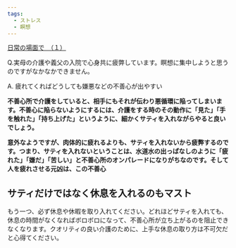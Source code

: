 ```yaml
---
tags:
  - ストレス
  - 瞑想
---
```

[日常の場面で　（１）](https://www.satisati.jp/category13/category17/entry110.html)

Q.実母の介護や義父の入院で心身共に疲弊しています。瞑想に集中しようと思うのですがなかなかできません。

A. 疲れてくればどうしても嫌悪などの不善心が出やすい

**不善心所で介護をしていると、相手にもそれが伝わり悪循環に陥ってしまいます。不善心に陥らないようにするには、介護をする時のその動作に「見た」「手を触れた」「持ち上げた」というように、細かくサティを入れながらやると良いでしょう。**

**意外なようですが、肉体的に疲れるよりも、サティを入れないから疲弊するのです。つまり、サティを入れないということは、水道水の出っぱなしのように「疲れた」「嫌だ」「苦しい」と不善心所のオンパレードになりがちなのです。そして人を疲れさせる元凶は、この不善心**

## サティだけではなく休息を入れるのもマスト

もう一つ、必ず休息や休暇を取り入れてください。どれほどサティを入れても、休息の時間がなくなればボロボロになって、不善心所が立ち上がるのを阻止できなくなります。クオリティの良い介護のために、上手な休息の取り方は不可欠だと心得てください。

